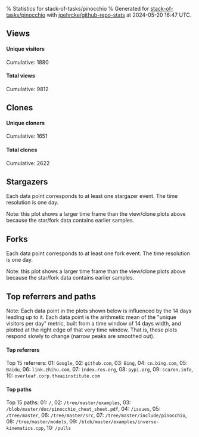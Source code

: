 % Statistics for stack-of-tasks/pinocchio
% Generated for [stack-of-tasks/pinocchio](https://github.com/stack-of-tasks/pinocchio) with [jgehrcke/github-repo-stats](https://github.com/jgehrcke/github-repo-stats) at 2024-05-20 16:47 UTC.


## Views

#### Unique visitors
<div id="chart_views_unique" class="full-width-chart"></div>

Cumulative: 1880

#### Total views
<div id="chart_views_total" class="full-width-chart"></div>

Cumulative: 9812

<div class="pagebreak-for-print"> </div>

## Clones

#### Unique cloners
<div id="chart_clones_unique" class="full-width-chart"></div>

Cumulative: 1651

#### Total clones
<div id="chart_clones_total" class="full-width-chart"></div>

Cumulative: 2622



<div class="pagebreak-for-print"> </div>



## Stargazers

Each data point corresponds to at least one stargazer event.
The time resolution is one day.

<div id="chart_stargazers" class="full-width-chart"></div>


Note: this plot shows a larger time frame than the view/clone plots above because the star/fork data contains earlier samples.



## Forks

Each data point corresponds to at least one fork event.
The time resolution is one day.

<div id="chart_forks" class="full-width-chart"></div>


Note: this plot shows a larger time frame than the view/clone plots above because the star/fork data contains earlier samples.



<div class="pagebreak-for-print"> </div>



## Top referrers and paths


Note: Each data point in the plots shown below is influenced by the 14 days
leading up to it. Each data point is the arithmetic mean of the "unique
visitors per day" metric, built from a time window of 14 days width, and
plotted at the right edge of that very time window. That is, these plots
respond slowly to change (narrow peaks are smoothed out).




#### Top referrers


<div id="chart_referrers_top_n_alltime" class="full-width-chart"></div>

Top 15 referrers: 01: `Google`, 02: `github.com`, 03: `Bing`, 04: `cn.bing.com`, 05: `Baidu`, 06: `link.zhihu.com`, 07: `index.ros.org`, 08: `pypi.org`, 09: `scaron.info`, 10: `overleaf.corp.theaiinstitute.com`





#### Top paths


<div id="chart_paths_top_n_alltime" class="full-width-chart"></div>

Top 15 paths: 01: `/`, 02: `/tree/master/examples`, 03: `/blob/master/doc/pinocchio_cheat_sheet.pdf`, 04: `/issues`, 05: `/tree/master`, 06: `/tree/master/src`, 07: `/tree/master/include/pinocchio`, 08: `/tree/master/models`, 09: `/blob/master/examples/inverse-kinematics.cpp`, 10: `/pulls`


<script type="text/javascript">
    vegaEmbed('#chart_views_unique', {"$schema": "https://vega.github.io/schema/vega-lite/v4.17.0.json", "config": {"arc": {"fill": "#1b1e23"}, "area": {"fill": "#1b1e23"}, "axisBottom": {"domainColor": "#a9b4c4", "gridColor": "#a9b4c4", "labelColor": "#1b1e23", "labelFont": "relative-mono-11-pitch-pro, Menlo, monospace", "tickColor": "#a9b4c4", "titleColor": "#1b1e23", "titleFont": "relative-mono-11-pitch-pro, Menlo, monospace"}, "axisLeft": {"domainColor": "#a9b4c4", "gridColor": "#a9b4c4", "labelColor": "#1b1e23", "labelFont": "relative-mono-11-pitch-pro, Menlo, monospace", "tickColor": "#a9b4c4", "titleColor": "#1b1e23", "titleFont": "relative-mono-11-pitch-pro, Menlo, monospace"}, "axisX": {"grid": false}, "axisY": {"grid": false, "labelBound": true}, "background": "#FFFFFF", "group": {"fill": "#FFFFFF"}, "header": {"fontWeight": 400, "labelFont": "relative-mono-11-pitch-pro, Menlo, monospace", "titleFont": "relative-mono-11-pitch-pro, Menlo, monospace"}, "legend": {"labelFont": "relative-mono-11-pitch-pro, Menlo, monospace", "symbolSize": 200, "symbolType": "circle", "titleFont": "relative-mono-11-pitch-pro, Menlo, monospace"}, "line": {"color": "#1b1e23", "stroke": "#1b1e23"}, "path": {"stroke": "#1b1e23"}, "point": {"color": "#1b1e23", "cursor": "pointer", "filled": true, "size": 20}, "range": {"category": ["#85a2f7", "#ea9755", "#7eb36a", "#f07071", "#bc85d9", "#e587b6", "#a9b4c4", "#d4c05e", "#64b9c4"]}, "style": {"bar": {"fill": "#1b1e23"}, "text": {"font": "relative-mono-11-pitch-pro, Menlo, monospace", "fontWeight": 400}}, "symbol": {"shape": "circle"}, "title": {"anchor": "start", "font": "relative-mono-11-pitch-pro, Menlo, monospace", "fontWeight": 400}, "trail": {"color": "#1b1e23", "stroke": "#1b1e23"}, "view": {"stroke": null}}, "data": {"name": "data-7d080f1f79a93042531fa1be1cf78d58"}, "datasets": {"data-7d080f1f79a93042531fa1be1cf78d58": [{"time": "2024-05-06T00:00:00+00:00", "views_total": 147, "views_unique": 30}, {"time": "2024-05-07T00:00:00+00:00", "views_total": 829, "views_unique": 168}, {"time": "2024-05-08T00:00:00+00:00", "views_total": 809, "views_unique": 180}, {"time": "2024-05-09T00:00:00+00:00", "views_total": 800, "views_unique": 153}, {"time": "2024-05-10T00:00:00+00:00", "views_total": 699, "views_unique": 148}, {"time": "2024-05-11T00:00:00+00:00", "views_total": 398, "views_unique": 90}, {"time": "2024-05-12T00:00:00+00:00", "views_total": 282, "views_unique": 65}, {"time": "2024-05-13T00:00:00+00:00", "views_total": 739, "views_unique": 147}, {"time": "2024-05-14T00:00:00+00:00", "views_total": 862, "views_unique": 164}, {"time": "2024-05-15T00:00:00+00:00", "views_total": 771, "views_unique": 143}, {"time": "2024-05-16T00:00:00+00:00", "views_total": 997, "views_unique": 149}, {"time": "2024-05-17T00:00:00+00:00", "views_total": 951, "views_unique": 157}, {"time": "2024-05-18T00:00:00+00:00", "views_total": 546, "views_unique": 86}, {"time": "2024-05-19T00:00:00+00:00", "views_total": 462, "views_unique": 69}, {"time": "2024-05-20T00:00:00+00:00", "views_total": 520, "views_unique": 131}]}, "encoding": {"tooltip": [{"field": "views_unique", "format": ".1f", "title": "views (u)", "type": "quantitative"}, {"field": "time", "format": "%B %e, %Y", "title": "date", "type": "temporal"}], "x": {"axis": {"labelAngle": 25}, "field": "time", "scale": {"domain": ["2024-05-06", "2024-05-20"]}, "timeUnit": "yearmonthdate", "title": "date", "type": "temporal"}, "y": {"axis": {"values": [1, 10, 50, 100, 500, 1000, 5000, 10000]}, "field": "views_unique", "scale": {"domain": [0, 198.00000000000003], "type": "symlog", "zero": true}, "title": "unique views per day", "type": "quantitative"}}, "height": 200, "mark": {"point": true, "type": "line"}, "padding": 10, "width": "container"}, {"actions": false, "renderer": "svg"}).catch(console.error);
vegaEmbed('#chart_views_total', {"$schema": "https://vega.github.io/schema/vega-lite/v4.17.0.json", "config": {"arc": {"fill": "#1b1e23"}, "area": {"fill": "#1b1e23"}, "axisBottom": {"domainColor": "#a9b4c4", "gridColor": "#a9b4c4", "labelColor": "#1b1e23", "labelFont": "relative-mono-11-pitch-pro, Menlo, monospace", "tickColor": "#a9b4c4", "titleColor": "#1b1e23", "titleFont": "relative-mono-11-pitch-pro, Menlo, monospace"}, "axisLeft": {"domainColor": "#a9b4c4", "gridColor": "#a9b4c4", "labelColor": "#1b1e23", "labelFont": "relative-mono-11-pitch-pro, Menlo, monospace", "tickColor": "#a9b4c4", "titleColor": "#1b1e23", "titleFont": "relative-mono-11-pitch-pro, Menlo, monospace"}, "axisX": {"grid": false}, "axisY": {"grid": false, "labelBound": true}, "background": "#FFFFFF", "group": {"fill": "#FFFFFF"}, "header": {"fontWeight": 400, "labelFont": "relative-mono-11-pitch-pro, Menlo, monospace", "titleFont": "relative-mono-11-pitch-pro, Menlo, monospace"}, "legend": {"labelFont": "relative-mono-11-pitch-pro, Menlo, monospace", "symbolSize": 200, "symbolType": "circle", "titleFont": "relative-mono-11-pitch-pro, Menlo, monospace"}, "line": {"color": "#1b1e23", "stroke": "#1b1e23"}, "path": {"stroke": "#1b1e23"}, "point": {"color": "#1b1e23", "cursor": "pointer", "filled": true, "size": 20}, "range": {"category": ["#85a2f7", "#ea9755", "#7eb36a", "#f07071", "#bc85d9", "#e587b6", "#a9b4c4", "#d4c05e", "#64b9c4"]}, "style": {"bar": {"fill": "#1b1e23"}, "text": {"font": "relative-mono-11-pitch-pro, Menlo, monospace", "fontWeight": 400}}, "symbol": {"shape": "circle"}, "title": {"anchor": "start", "font": "relative-mono-11-pitch-pro, Menlo, monospace", "fontWeight": 400}, "trail": {"color": "#1b1e23", "stroke": "#1b1e23"}, "view": {"stroke": null}}, "data": {"name": "data-7d080f1f79a93042531fa1be1cf78d58"}, "datasets": {"data-7d080f1f79a93042531fa1be1cf78d58": [{"time": "2024-05-06T00:00:00+00:00", "views_total": 147, "views_unique": 30}, {"time": "2024-05-07T00:00:00+00:00", "views_total": 829, "views_unique": 168}, {"time": "2024-05-08T00:00:00+00:00", "views_total": 809, "views_unique": 180}, {"time": "2024-05-09T00:00:00+00:00", "views_total": 800, "views_unique": 153}, {"time": "2024-05-10T00:00:00+00:00", "views_total": 699, "views_unique": 148}, {"time": "2024-05-11T00:00:00+00:00", "views_total": 398, "views_unique": 90}, {"time": "2024-05-12T00:00:00+00:00", "views_total": 282, "views_unique": 65}, {"time": "2024-05-13T00:00:00+00:00", "views_total": 739, "views_unique": 147}, {"time": "2024-05-14T00:00:00+00:00", "views_total": 862, "views_unique": 164}, {"time": "2024-05-15T00:00:00+00:00", "views_total": 771, "views_unique": 143}, {"time": "2024-05-16T00:00:00+00:00", "views_total": 997, "views_unique": 149}, {"time": "2024-05-17T00:00:00+00:00", "views_total": 951, "views_unique": 157}, {"time": "2024-05-18T00:00:00+00:00", "views_total": 546, "views_unique": 86}, {"time": "2024-05-19T00:00:00+00:00", "views_total": 462, "views_unique": 69}, {"time": "2024-05-20T00:00:00+00:00", "views_total": 520, "views_unique": 131}]}, "encoding": {"tooltip": [{"field": "views_total", "format": ".1f", "title": "views (t)", "type": "quantitative"}, {"field": "time", "format": "%B %e, %Y", "title": "date", "type": "temporal"}], "x": {"axis": {"labelAngle": 25}, "field": "time", "scale": {"domain": ["2024-05-06", "2024-05-20"]}, "timeUnit": "yearmonthdate", "title": "date", "type": "temporal"}, "y": {"axis": {"values": [1, 10, 50, 100, 500, 1000, 5000, 10000]}, "field": "views_total", "scale": {"domain": [0, 1096.7], "type": "symlog", "zero": true}, "title": "total views per day", "type": "quantitative"}}, "height": 200, "mark": {"point": true, "type": "line"}, "padding": 10, "width": "container"}, {"actions": false, "renderer": "svg"}).catch(console.error);
vegaEmbed('#chart_clones_unique', {"$schema": "https://vega.github.io/schema/vega-lite/v4.17.0.json", "config": {"arc": {"fill": "#1b1e23"}, "area": {"fill": "#1b1e23"}, "axisBottom": {"domainColor": "#a9b4c4", "gridColor": "#a9b4c4", "labelColor": "#1b1e23", "labelFont": "relative-mono-11-pitch-pro, Menlo, monospace", "tickColor": "#a9b4c4", "titleColor": "#1b1e23", "titleFont": "relative-mono-11-pitch-pro, Menlo, monospace"}, "axisLeft": {"domainColor": "#a9b4c4", "gridColor": "#a9b4c4", "labelColor": "#1b1e23", "labelFont": "relative-mono-11-pitch-pro, Menlo, monospace", "tickColor": "#a9b4c4", "titleColor": "#1b1e23", "titleFont": "relative-mono-11-pitch-pro, Menlo, monospace"}, "axisX": {"grid": false}, "axisY": {"grid": false, "labelBound": true}, "background": "#FFFFFF", "group": {"fill": "#FFFFFF"}, "header": {"fontWeight": 400, "labelFont": "relative-mono-11-pitch-pro, Menlo, monospace", "titleFont": "relative-mono-11-pitch-pro, Menlo, monospace"}, "legend": {"labelFont": "relative-mono-11-pitch-pro, Menlo, monospace", "symbolSize": 200, "symbolType": "circle", "titleFont": "relative-mono-11-pitch-pro, Menlo, monospace"}, "line": {"color": "#1b1e23", "stroke": "#1b1e23"}, "path": {"stroke": "#1b1e23"}, "point": {"color": "#1b1e23", "cursor": "pointer", "filled": true, "size": 20}, "range": {"category": ["#85a2f7", "#ea9755", "#7eb36a", "#f07071", "#bc85d9", "#e587b6", "#a9b4c4", "#d4c05e", "#64b9c4"]}, "style": {"bar": {"fill": "#1b1e23"}, "text": {"font": "relative-mono-11-pitch-pro, Menlo, monospace", "fontWeight": 400}}, "symbol": {"shape": "circle"}, "title": {"anchor": "start", "font": "relative-mono-11-pitch-pro, Menlo, monospace", "fontWeight": 400}, "trail": {"color": "#1b1e23", "stroke": "#1b1e23"}, "view": {"stroke": null}}, "data": {"name": "data-df90ad33bb7a42cf8d37ecacd33b6a61"}, "datasets": {"data-df90ad33bb7a42cf8d37ecacd33b6a61": [{"clones_total": 92, "clones_unique": 81, "time": "2024-05-06T00:00:00+00:00"}, {"clones_total": 189, "clones_unique": 116, "time": "2024-05-07T00:00:00+00:00"}, {"clones_total": 178, "clones_unique": 106, "time": "2024-05-08T00:00:00+00:00"}, {"clones_total": 168, "clones_unique": 119, "time": "2024-05-09T00:00:00+00:00"}, {"clones_total": 218, "clones_unique": 157, "time": "2024-05-10T00:00:00+00:00"}, {"clones_total": 158, "clones_unique": 121, "time": "2024-05-11T00:00:00+00:00"}, {"clones_total": 84, "clones_unique": 72, "time": "2024-05-12T00:00:00+00:00"}, {"clones_total": 274, "clones_unique": 177, "time": "2024-05-13T00:00:00+00:00"}, {"clones_total": 279, "clones_unique": 157, "time": "2024-05-14T00:00:00+00:00"}, {"clones_total": 204, "clones_unique": 108, "time": "2024-05-15T00:00:00+00:00"}, {"clones_total": 186, "clones_unique": 114, "time": "2024-05-16T00:00:00+00:00"}, {"clones_total": 423, "clones_unique": 209, "time": "2024-05-17T00:00:00+00:00"}, {"clones_total": 65, "clones_unique": 38, "time": "2024-05-18T00:00:00+00:00"}, {"clones_total": 47, "clones_unique": 28, "time": "2024-05-19T00:00:00+00:00"}, {"clones_total": 57, "clones_unique": 48, "time": "2024-05-20T00:00:00+00:00"}]}, "encoding": {"tooltip": [{"field": "clones_unique", "format": ".1f", "title": "clones (u)", "type": "quantitative"}, {"field": "time", "format": "%B %e, %Y", "title": "date", "type": "temporal"}], "x": {"axis": {"labelAngle": 25}, "field": "time", "scale": {"domain": ["2024-05-06", "2024-05-20"]}, "timeUnit": "yearmonthdate", "title": "date", "type": "temporal"}, "y": {"axis": {"values": [1, 10, 50, 100, 500, 1000, 5000, 10000]}, "field": "clones_unique", "scale": {"domain": [0, 229.9], "type": "symlog", "zero": true}, "title": "unique clones per day", "type": "quantitative"}}, "height": 200, "mark": {"point": true, "type": "line"}, "padding": 10, "width": "container"}, {"actions": false, "renderer": "svg"}).catch(console.error);
vegaEmbed('#chart_clones_total', {"$schema": "https://vega.github.io/schema/vega-lite/v4.17.0.json", "config": {"arc": {"fill": "#1b1e23"}, "area": {"fill": "#1b1e23"}, "axisBottom": {"domainColor": "#a9b4c4", "gridColor": "#a9b4c4", "labelColor": "#1b1e23", "labelFont": "relative-mono-11-pitch-pro, Menlo, monospace", "tickColor": "#a9b4c4", "titleColor": "#1b1e23", "titleFont": "relative-mono-11-pitch-pro, Menlo, monospace"}, "axisLeft": {"domainColor": "#a9b4c4", "gridColor": "#a9b4c4", "labelColor": "#1b1e23", "labelFont": "relative-mono-11-pitch-pro, Menlo, monospace", "tickColor": "#a9b4c4", "titleColor": "#1b1e23", "titleFont": "relative-mono-11-pitch-pro, Menlo, monospace"}, "axisX": {"grid": false}, "axisY": {"grid": false, "labelBound": true}, "background": "#FFFFFF", "group": {"fill": "#FFFFFF"}, "header": {"fontWeight": 400, "labelFont": "relative-mono-11-pitch-pro, Menlo, monospace", "titleFont": "relative-mono-11-pitch-pro, Menlo, monospace"}, "legend": {"labelFont": "relative-mono-11-pitch-pro, Menlo, monospace", "symbolSize": 200, "symbolType": "circle", "titleFont": "relative-mono-11-pitch-pro, Menlo, monospace"}, "line": {"color": "#1b1e23", "stroke": "#1b1e23"}, "path": {"stroke": "#1b1e23"}, "point": {"color": "#1b1e23", "cursor": "pointer", "filled": true, "size": 20}, "range": {"category": ["#85a2f7", "#ea9755", "#7eb36a", "#f07071", "#bc85d9", "#e587b6", "#a9b4c4", "#d4c05e", "#64b9c4"]}, "style": {"bar": {"fill": "#1b1e23"}, "text": {"font": "relative-mono-11-pitch-pro, Menlo, monospace", "fontWeight": 400}}, "symbol": {"shape": "circle"}, "title": {"anchor": "start", "font": "relative-mono-11-pitch-pro, Menlo, monospace", "fontWeight": 400}, "trail": {"color": "#1b1e23", "stroke": "#1b1e23"}, "view": {"stroke": null}}, "data": {"name": "data-df90ad33bb7a42cf8d37ecacd33b6a61"}, "datasets": {"data-df90ad33bb7a42cf8d37ecacd33b6a61": [{"clones_total": 92, "clones_unique": 81, "time": "2024-05-06T00:00:00+00:00"}, {"clones_total": 189, "clones_unique": 116, "time": "2024-05-07T00:00:00+00:00"}, {"clones_total": 178, "clones_unique": 106, "time": "2024-05-08T00:00:00+00:00"}, {"clones_total": 168, "clones_unique": 119, "time": "2024-05-09T00:00:00+00:00"}, {"clones_total": 218, "clones_unique": 157, "time": "2024-05-10T00:00:00+00:00"}, {"clones_total": 158, "clones_unique": 121, "time": "2024-05-11T00:00:00+00:00"}, {"clones_total": 84, "clones_unique": 72, "time": "2024-05-12T00:00:00+00:00"}, {"clones_total": 274, "clones_unique": 177, "time": "2024-05-13T00:00:00+00:00"}, {"clones_total": 279, "clones_unique": 157, "time": "2024-05-14T00:00:00+00:00"}, {"clones_total": 204, "clones_unique": 108, "time": "2024-05-15T00:00:00+00:00"}, {"clones_total": 186, "clones_unique": 114, "time": "2024-05-16T00:00:00+00:00"}, {"clones_total": 423, "clones_unique": 209, "time": "2024-05-17T00:00:00+00:00"}, {"clones_total": 65, "clones_unique": 38, "time": "2024-05-18T00:00:00+00:00"}, {"clones_total": 47, "clones_unique": 28, "time": "2024-05-19T00:00:00+00:00"}, {"clones_total": 57, "clones_unique": 48, "time": "2024-05-20T00:00:00+00:00"}]}, "encoding": {"tooltip": [{"field": "clones_total", "format": ".1f", "title": "clones (t)", "type": "quantitative"}, {"field": "time", "format": "%B %e, %Y", "title": "date", "type": "temporal"}], "x": {"axis": {"labelAngle": 25}, "field": "time", "scale": {"domain": ["2024-05-06", "2024-05-20"]}, "timeUnit": "yearmonthdate", "title": "date", "type": "temporal"}, "y": {"axis": {"values": [1, 10, 50, 100, 500, 1000, 5000, 10000]}, "field": "clones_total", "scale": {"domain": [0, 465.3], "type": "symlog", "zero": true}, "title": "total clones per day", "type": "quantitative"}}, "height": 200, "mark": {"point": true, "type": "line"}, "padding": 10, "width": "container"}, {"actions": false, "renderer": "svg"}).catch(console.error);
vegaEmbed('#chart_stargazers', {"$schema": "https://vega.github.io/schema/vega-lite/v4.17.0.json", "config": {"arc": {"fill": "#1b1e23"}, "area": {"fill": "#1b1e23"}, "axisBottom": {"domainColor": "#a9b4c4", "gridColor": "#a9b4c4", "labelColor": "#1b1e23", "labelFont": "relative-mono-11-pitch-pro, Menlo, monospace", "tickColor": "#a9b4c4", "titleColor": "#1b1e23", "titleFont": "relative-mono-11-pitch-pro, Menlo, monospace"}, "axisLeft": {"domainColor": "#a9b4c4", "gridColor": "#a9b4c4", "labelColor": "#1b1e23", "labelFont": "relative-mono-11-pitch-pro, Menlo, monospace", "tickColor": "#a9b4c4", "titleColor": "#1b1e23", "titleFont": "relative-mono-11-pitch-pro, Menlo, monospace"}, "axisX": {"grid": false}, "axisY": {"grid": false}, "background": "#FFFFFF", "group": {"fill": "#FFFFFF"}, "header": {"fontWeight": 400, "labelFont": "relative-mono-11-pitch-pro, Menlo, monospace", "titleFont": "relative-mono-11-pitch-pro, Menlo, monospace"}, "legend": {"labelFont": "relative-mono-11-pitch-pro, Menlo, monospace", "symbolSize": 200, "symbolType": "circle", "titleFont": "relative-mono-11-pitch-pro, Menlo, monospace"}, "line": {"color": "#1b1e23", "stroke": "#1b1e23"}, "path": {"stroke": "#1b1e23"}, "point": {"color": "#1b1e23", "cursor": "pointer", "filled": true, "size": 50}, "range": {"category": ["#85a2f7", "#ea9755", "#7eb36a", "#f07071", "#bc85d9", "#e587b6", "#a9b4c4", "#d4c05e", "#64b9c4"]}, "style": {"bar": {"fill": "#1b1e23"}, "text": {"font": "relative-mono-11-pitch-pro, Menlo, monospace", "fontWeight": 400}}, "symbol": {"shape": "circle"}, "title": {"anchor": "start", "font": "relative-mono-11-pitch-pro, Menlo, monospace", "fontWeight": 400}, "trail": {"color": "#1b1e23", "stroke": "#1b1e23"}, "view": {"stroke": null}}, "data": {"name": "data-b5341477046dc048a7f06405c9976a18"}, "datasets": {"data-b5341477046dc048a7f06405c9976a18": [{"stars_cumulative": 1.0, "time": "2015-03-30T00:00:00+00:00"}, {"stars_cumulative": 2.0, "time": "2016-01-24T09:00:00+00:00"}, {"stars_cumulative": 4.0, "time": "2016-07-09T06:00:00+00:00"}, {"stars_cumulative": 5.0, "time": "2016-12-23T03:00:00+00:00"}, {"stars_cumulative": 7.0, "time": "2017-01-25T12:00:00+00:00"}, {"stars_cumulative": 8.0, "time": "2017-02-27T21:00:00+00:00"}, {"stars_cumulative": 9.0, "time": "2017-04-02T06:00:00+00:00"}, {"stars_cumulative": 12.0, "time": "2017-06-08T00:00:00+00:00"}, {"stars_cumulative": 13.0, "time": "2017-07-11T09:00:00+00:00"}, {"stars_cumulative": 15.0, "time": "2017-09-16T03:00:00+00:00"}, {"stars_cumulative": 16.0, "time": "2017-11-21T21:00:00+00:00"}, {"stars_cumulative": 18.0, "time": "2018-01-27T15:00:00+00:00"}, {"stars_cumulative": 19.0, "time": "2018-03-02T00:00:00+00:00"}, {"stars_cumulative": 20.0, "time": "2018-05-07T18:00:00+00:00"}, {"stars_cumulative": 26.0, "time": "2018-06-10T03:00:00+00:00"}, {"stars_cumulative": 31.0, "time": "2018-07-13T12:00:00+00:00"}, {"stars_cumulative": 35.0, "time": "2018-08-15T21:00:00+00:00"}, {"stars_cumulative": 41.0, "time": "2018-09-18T06:00:00+00:00"}, {"stars_cumulative": 47.0, "time": "2018-10-21T15:00:00+00:00"}, {"stars_cumulative": 55.0, "time": "2018-11-24T00:00:00+00:00"}, {"stars_cumulative": 67.0, "time": "2018-12-27T09:00:00+00:00"}, {"stars_cumulative": 78.0, "time": "2019-01-29T18:00:00+00:00"}, {"stars_cumulative": 86.0, "time": "2019-03-04T03:00:00+00:00"}, {"stars_cumulative": 95.0, "time": "2019-04-06T12:00:00+00:00"}, {"stars_cumulative": 104.0, "time": "2019-05-09T21:00:00+00:00"}, {"stars_cumulative": 111.0, "time": "2019-06-12T06:00:00+00:00"}, {"stars_cumulative": 116.0, "time": "2019-07-15T15:00:00+00:00"}, {"stars_cumulative": 119.0, "time": "2019-08-18T00:00:00+00:00"}, {"stars_cumulative": 129.0, "time": "2019-09-20T09:00:00+00:00"}, {"stars_cumulative": 140.0, "time": "2019-10-23T18:00:00+00:00"}, {"stars_cumulative": 152.0, "time": "2019-11-26T03:00:00+00:00"}, {"stars_cumulative": 171.0, "time": "2019-12-29T12:00:00+00:00"}, {"stars_cumulative": 203.0, "time": "2020-01-31T21:00:00+00:00"}, {"stars_cumulative": 217.0, "time": "2020-03-05T06:00:00+00:00"}, {"stars_cumulative": 232.0, "time": "2020-04-07T15:00:00+00:00"}, {"stars_cumulative": 249.0, "time": "2020-05-11T00:00:00+00:00"}, {"stars_cumulative": 264.0, "time": "2020-06-13T09:00:00+00:00"}, {"stars_cumulative": 292.0, "time": "2020-07-16T18:00:00+00:00"}, {"stars_cumulative": 309.0, "time": "2020-08-19T03:00:00+00:00"}, {"stars_cumulative": 328.0, "time": "2020-09-21T12:00:00+00:00"}, {"stars_cumulative": 357.0, "time": "2020-10-24T21:00:00+00:00"}, {"stars_cumulative": 375.0, "time": "2020-11-27T06:00:00+00:00"}, {"stars_cumulative": 392.0, "time": "2020-12-30T15:00:00+00:00"}, {"stars_cumulative": 414.0, "time": "2021-02-02T00:00:00+00:00"}, {"stars_cumulative": 438.0, "time": "2021-03-07T09:00:00+00:00"}, {"stars_cumulative": 457.0, "time": "2021-04-09T18:00:00+00:00"}, {"stars_cumulative": 479.0, "time": "2021-05-13T03:00:00+00:00"}, {"stars_cumulative": 491.0, "time": "2021-06-15T12:00:00+00:00"}, {"stars_cumulative": 502.0, "time": "2021-07-18T21:00:00+00:00"}, {"stars_cumulative": 522.0, "time": "2021-08-21T06:00:00+00:00"}, {"stars_cumulative": 542.0, "time": "2021-09-23T15:00:00+00:00"}, {"stars_cumulative": 589.0, "time": "2021-10-27T00:00:00+00:00"}, {"stars_cumulative": 625.0, "time": "2021-11-29T09:00:00+00:00"}, {"stars_cumulative": 655.0, "time": "2022-01-01T18:00:00+00:00"}, {"stars_cumulative": 674.0, "time": "2022-02-04T03:00:00+00:00"}, {"stars_cumulative": 704.0, "time": "2022-03-09T12:00:00+00:00"}, {"stars_cumulative": 730.0, "time": "2022-04-11T21:00:00+00:00"}, {"stars_cumulative": 753.0, "time": "2022-05-15T06:00:00+00:00"}, {"stars_cumulative": 780.0, "time": "2022-06-17T15:00:00+00:00"}, {"stars_cumulative": 806.0, "time": "2022-07-21T00:00:00+00:00"}, {"stars_cumulative": 834.0, "time": "2022-08-23T09:00:00+00:00"}, {"stars_cumulative": 859.0, "time": "2022-09-25T18:00:00+00:00"}, {"stars_cumulative": 898.0, "time": "2022-10-29T03:00:00+00:00"}, {"stars_cumulative": 922.0, "time": "2022-12-01T12:00:00+00:00"}, {"stars_cumulative": 943.0, "time": "2023-01-03T21:00:00+00:00"}, {"stars_cumulative": 965.0, "time": "2023-02-06T06:00:00+00:00"}, {"stars_cumulative": 1014.0, "time": "2023-03-11T15:00:00+00:00"}, {"stars_cumulative": 1054.0, "time": "2023-04-14T00:00:00+00:00"}, {"stars_cumulative": 1094.0, "time": "2023-05-17T09:00:00+00:00"}, {"stars_cumulative": 1127.0, "time": "2023-06-19T18:00:00+00:00"}, {"stars_cumulative": 1159.0, "time": "2023-07-23T03:00:00+00:00"}, {"stars_cumulative": 1206.0, "time": "2023-08-25T12:00:00+00:00"}, {"stars_cumulative": 1241.0, "time": "2023-09-27T21:00:00+00:00"}, {"stars_cumulative": 1272.0, "time": "2023-10-31T06:00:00+00:00"}, {"stars_cumulative": 1306.0, "time": "2023-12-03T15:00:00+00:00"}, {"stars_cumulative": 1342.0, "time": "2024-01-06T00:00:00+00:00"}, {"stars_cumulative": 1388.0, "time": "2024-02-08T09:00:00+00:00"}, {"stars_cumulative": 1465.0, "time": "2024-03-12T18:00:00+00:00"}, {"stars_cumulative": 1542.0, "time": "2024-04-15T03:00:00+00:00"}, {"stars_cumulative": 1546.0, "time": "2024-05-18T12:00:00+00:00"}]}, "encoding": {"tooltip": [{"field": "stars_cumulative", "format": "d", "title": "stars", "type": "quantitative"}, {"field": "time", "format": "%B %e, %Y", "title": "date", "type": "temporal"}], "x": {"axis": {"labelAngle": 25}, "field": "time", "scale": {"domain": ["2015-02-14", "2024-05-20"]}, "timeUnit": "yearmonthdate", "title": "date", "type": "temporal"}, "y": {"field": "stars_cumulative", "scale": {"domain": [0, 1700.6000000000001], "zero": true}, "title": "stargazer count (cumulative)", "type": "quantitative"}}, "height": 300, "mark": {"point": true, "type": "line"}, "padding": 10, "width": "container"}, {"actions": false, "renderer": "svg"}).catch(console.error);
vegaEmbed('#chart_forks', {"$schema": "https://vega.github.io/schema/vega-lite/v4.17.0.json", "config": {"arc": {"fill": "#1b1e23"}, "area": {"fill": "#1b1e23"}, "axisBottom": {"domainColor": "#a9b4c4", "gridColor": "#a9b4c4", "labelColor": "#1b1e23", "labelFont": "relative-mono-11-pitch-pro, Menlo, monospace", "tickColor": "#a9b4c4", "titleColor": "#1b1e23", "titleFont": "relative-mono-11-pitch-pro, Menlo, monospace"}, "axisLeft": {"domainColor": "#a9b4c4", "gridColor": "#a9b4c4", "labelColor": "#1b1e23", "labelFont": "relative-mono-11-pitch-pro, Menlo, monospace", "tickColor": "#a9b4c4", "titleColor": "#1b1e23", "titleFont": "relative-mono-11-pitch-pro, Menlo, monospace"}, "axisX": {"grid": false}, "axisY": {"grid": false}, "background": "#FFFFFF", "group": {"fill": "#FFFFFF"}, "header": {"fontWeight": 400, "labelFont": "relative-mono-11-pitch-pro, Menlo, monospace", "titleFont": "relative-mono-11-pitch-pro, Menlo, monospace"}, "legend": {"labelFont": "relative-mono-11-pitch-pro, Menlo, monospace", "symbolSize": 200, "symbolType": "circle", "titleFont": "relative-mono-11-pitch-pro, Menlo, monospace"}, "line": {"color": "#1b1e23", "stroke": "#1b1e23"}, "path": {"stroke": "#1b1e23"}, "point": {"color": "#1b1e23", "cursor": "pointer", "filled": true, "size": 50}, "range": {"category": ["#85a2f7", "#ea9755", "#7eb36a", "#f07071", "#bc85d9", "#e587b6", "#a9b4c4", "#d4c05e", "#64b9c4"]}, "style": {"bar": {"fill": "#1b1e23"}, "text": {"font": "relative-mono-11-pitch-pro, Menlo, monospace", "fontWeight": 400}}, "symbol": {"shape": "circle"}, "title": {"anchor": "start", "font": "relative-mono-11-pitch-pro, Menlo, monospace", "fontWeight": 400}, "trail": {"color": "#1b1e23", "stroke": "#1b1e23"}, "view": {"stroke": null}}, "data": {"name": "data-a1930ae1269c693b7e343995761e9faa"}, "datasets": {"data-a1930ae1269c693b7e343995761e9faa": [{"forks_cumulative": 4.0, "time": "2015-02-14T00:00:00+00:00"}, {"forks_cumulative": 6.0, "time": "2015-03-19T19:00:00+00:00"}, {"forks_cumulative": 7.0, "time": "2015-04-22T14:00:00+00:00"}, {"forks_cumulative": 8.0, "time": "2015-05-26T09:00:00+00:00"}, {"forks_cumulative": 11.0, "time": "2016-01-17T22:00:00+00:00"}, {"forks_cumulative": 12.0, "time": "2016-02-20T17:00:00+00:00"}, {"forks_cumulative": 13.0, "time": "2016-04-28T07:00:00+00:00"}, {"forks_cumulative": 14.0, "time": "2016-07-04T21:00:00+00:00"}, {"forks_cumulative": 15.0, "time": "2016-09-10T11:00:00+00:00"}, {"forks_cumulative": 16.0, "time": "2017-06-07T19:00:00+00:00"}, {"forks_cumulative": 17.0, "time": "2017-10-20T23:00:00+00:00"}, {"forks_cumulative": 19.0, "time": "2017-11-23T18:00:00+00:00"}, {"forks_cumulative": 20.0, "time": "2017-12-27T13:00:00+00:00"}, {"forks_cumulative": 21.0, "time": "2018-03-05T03:00:00+00:00"}, {"forks_cumulative": 23.0, "time": "2018-04-07T22:00:00+00:00"}, {"forks_cumulative": 24.0, "time": "2018-05-11T17:00:00+00:00"}, {"forks_cumulative": 28.0, "time": "2018-06-14T12:00:00+00:00"}, {"forks_cumulative": 29.0, "time": "2018-07-18T07:00:00+00:00"}, {"forks_cumulative": 32.0, "time": "2018-09-23T21:00:00+00:00"}, {"forks_cumulative": 34.0, "time": "2018-10-27T16:00:00+00:00"}, {"forks_cumulative": 35.0, "time": "2018-11-30T11:00:00+00:00"}, {"forks_cumulative": 36.0, "time": "2019-01-03T06:00:00+00:00"}, {"forks_cumulative": 42.0, "time": "2019-02-06T01:00:00+00:00"}, {"forks_cumulative": 43.0, "time": "2019-03-11T20:00:00+00:00"}, {"forks_cumulative": 44.0, "time": "2019-04-14T15:00:00+00:00"}, {"forks_cumulative": 49.0, "time": "2019-05-18T10:00:00+00:00"}, {"forks_cumulative": 50.0, "time": "2019-06-21T05:00:00+00:00"}, {"forks_cumulative": 53.0, "time": "2019-07-25T00:00:00+00:00"}, {"forks_cumulative": 56.0, "time": "2019-08-27T19:00:00+00:00"}, {"forks_cumulative": 59.0, "time": "2019-09-30T14:00:00+00:00"}, {"forks_cumulative": 62.0, "time": "2019-11-03T09:00:00+00:00"}, {"forks_cumulative": 66.0, "time": "2019-12-07T04:00:00+00:00"}, {"forks_cumulative": 67.0, "time": "2020-01-09T23:00:00+00:00"}, {"forks_cumulative": 70.0, "time": "2020-02-12T18:00:00+00:00"}, {"forks_cumulative": 72.0, "time": "2020-03-17T13:00:00+00:00"}, {"forks_cumulative": 80.0, "time": "2020-04-20T08:00:00+00:00"}, {"forks_cumulative": 84.0, "time": "2020-05-24T03:00:00+00:00"}, {"forks_cumulative": 89.0, "time": "2020-06-26T22:00:00+00:00"}, {"forks_cumulative": 92.0, "time": "2020-07-30T17:00:00+00:00"}, {"forks_cumulative": 96.0, "time": "2020-09-02T12:00:00+00:00"}, {"forks_cumulative": 102.0, "time": "2020-10-06T07:00:00+00:00"}, {"forks_cumulative": 114.0, "time": "2020-11-09T02:00:00+00:00"}, {"forks_cumulative": 121.0, "time": "2020-12-12T21:00:00+00:00"}, {"forks_cumulative": 127.0, "time": "2021-01-15T16:00:00+00:00"}, {"forks_cumulative": 130.0, "time": "2021-02-18T11:00:00+00:00"}, {"forks_cumulative": 133.0, "time": "2021-03-24T06:00:00+00:00"}, {"forks_cumulative": 138.0, "time": "2021-04-27T01:00:00+00:00"}, {"forks_cumulative": 141.0, "time": "2021-05-30T20:00:00+00:00"}, {"forks_cumulative": 147.0, "time": "2021-07-03T15:00:00+00:00"}, {"forks_cumulative": 154.0, "time": "2021-08-06T10:00:00+00:00"}, {"forks_cumulative": 159.0, "time": "2021-09-09T05:00:00+00:00"}, {"forks_cumulative": 164.0, "time": "2021-10-13T00:00:00+00:00"}, {"forks_cumulative": 170.0, "time": "2021-11-15T19:00:00+00:00"}, {"forks_cumulative": 177.0, "time": "2021-12-19T14:00:00+00:00"}, {"forks_cumulative": 184.0, "time": "2022-01-22T09:00:00+00:00"}, {"forks_cumulative": 192.0, "time": "2022-02-25T04:00:00+00:00"}, {"forks_cumulative": 198.0, "time": "2022-03-30T23:00:00+00:00"}, {"forks_cumulative": 205.0, "time": "2022-05-03T18:00:00+00:00"}, {"forks_cumulative": 211.0, "time": "2022-06-06T13:00:00+00:00"}, {"forks_cumulative": 216.0, "time": "2022-07-10T08:00:00+00:00"}, {"forks_cumulative": 226.0, "time": "2022-08-13T03:00:00+00:00"}, {"forks_cumulative": 231.0, "time": "2022-09-15T22:00:00+00:00"}, {"forks_cumulative": 236.0, "time": "2022-10-19T17:00:00+00:00"}, {"forks_cumulative": 244.0, "time": "2022-11-22T12:00:00+00:00"}, {"forks_cumulative": 248.0, "time": "2022-12-26T07:00:00+00:00"}, {"forks_cumulative": 252.0, "time": "2023-01-29T02:00:00+00:00"}, {"forks_cumulative": 257.0, "time": "2023-03-03T21:00:00+00:00"}, {"forks_cumulative": 263.0, "time": "2023-04-06T16:00:00+00:00"}, {"forks_cumulative": 271.0, "time": "2023-05-10T11:00:00+00:00"}, {"forks_cumulative": 272.0, "time": "2023-06-13T06:00:00+00:00"}, {"forks_cumulative": 280.0, "time": "2023-07-17T01:00:00+00:00"}, {"forks_cumulative": 286.0, "time": "2023-08-19T20:00:00+00:00"}, {"forks_cumulative": 290.0, "time": "2023-09-22T15:00:00+00:00"}, {"forks_cumulative": 298.0, "time": "2023-10-26T10:00:00+00:00"}, {"forks_cumulative": 307.0, "time": "2023-11-29T05:00:00+00:00"}, {"forks_cumulative": 309.0, "time": "2024-01-02T00:00:00+00:00"}, {"forks_cumulative": 320.0, "time": "2024-02-04T19:00:00+00:00"}, {"forks_cumulative": 322.0, "time": "2024-03-09T14:00:00+00:00"}, {"forks_cumulative": 329.0, "time": "2024-04-12T09:00:00+00:00"}, {"forks_cumulative": 330.0, "time": "2024-05-16T04:00:00+00:00"}]}, "encoding": {"tooltip": [{"field": "forks_cumulative", "format": "d", "title": "forks", "type": "quantitative"}, {"field": "time", "format": "%B %e, %Y", "title": "date", "type": "temporal"}], "x": {"axis": {"labelAngle": 25}, "field": "time", "scale": {"domain": ["2015-02-14", "2024-05-20"]}, "timeUnit": "yearmonthdate", "title": "date", "type": "temporal"}, "y": {"field": "forks_cumulative", "scale": {"domain": [0, 363.00000000000006], "zero": true}, "title": "fork count (cumulative)", "type": "quantitative"}}, "height": 300, "mark": {"point": true, "type": "line"}, "padding": 10, "width": "container"}, {"actions": false, "renderer": "svg"}).catch(console.error);
vegaEmbed('#chart_referrers_top_n_alltime', {"$schema": "https://vega.github.io/schema/vega-lite/v4.17.0.json", "config": {"arc": {"fill": "#1b1e23"}, "area": {"fill": "#1b1e23"}, "axisBottom": {"domainColor": "#a9b4c4", "gridColor": "#a9b4c4", "labelColor": "#1b1e23", "labelFont": "relative-mono-11-pitch-pro, Menlo, monospace", "tickColor": "#a9b4c4", "titleColor": "#1b1e23", "titleFont": "relative-mono-11-pitch-pro, Menlo, monospace"}, "axisLeft": {"domainColor": "#a9b4c4", "gridColor": "#a9b4c4", "labelColor": "#1b1e23", "labelFont": "relative-mono-11-pitch-pro, Menlo, monospace", "tickColor": "#a9b4c4", "titleColor": "#1b1e23", "titleFont": "relative-mono-11-pitch-pro, Menlo, monospace"}, "axisX": {"grid": false}, "axisY": {"grid": false}, "background": "#FFFFFF", "group": {"fill": "#FFFFFF"}, "header": {"fontWeight": 400, "labelFont": "relative-mono-11-pitch-pro, Menlo, monospace", "titleFont": "relative-mono-11-pitch-pro, Menlo, monospace"}, "legend": {"labelFont": "relative-mono-11-pitch-pro, Menlo, monospace", "symbolSize": 200, "symbolType": "circle", "titleFont": "relative-mono-11-pitch-pro, Menlo, monospace"}, "line": {"color": "#1b1e23", "stroke": "#1b1e23"}, "path": {"stroke": "#1b1e23"}, "point": {"color": "#1b1e23", "cursor": "pointer", "filled": true, "size": 30}, "range": {"category": ["#85a2f7", "#ea9755", "#7eb36a", "#f07071", "#bc85d9", "#e587b6", "#a9b4c4", "#d4c05e", "#64b9c4"]}, "style": {"bar": {"fill": "#1b1e23"}, "text": {"font": "relative-mono-11-pitch-pro, Menlo, monospace", "fontWeight": 400}}, "symbol": {"shape": "circle"}, "title": {"anchor": "start", "font": "relative-mono-11-pitch-pro, Menlo, monospace", "fontWeight": 400}, "trail": {"color": "#1b1e23", "stroke": "#1b1e23"}, "view": {"stroke": null}}, "data": {"name": "data-2e1d4df2c8610043295866218e4334ab"}, "datasets": {"data-2e1d4df2c8610043295866218e4334ab": [{"referrer": "Google", "time": "2024-05-20T00:00:00+00:00", "views_unique": 670, "views_unique_norm": 47.857142857142854}, {"referrer": "github.com", "time": "2024-05-20T00:00:00+00:00", "views_unique": 156, "views_unique_norm": 11.142857142857142}, {"referrer": "Bing", "time": "2024-05-20T00:00:00+00:00", "views_unique": 37, "views_unique_norm": 2.642857142857143}, {"referrer": "cn.bing.com", "time": "2024-05-20T00:00:00+00:00", "views_unique": 35, "views_unique_norm": 2.5}, {"referrer": "Baidu", "time": "2024-05-20T00:00:00+00:00", "views_unique": 30, "views_unique_norm": 2.142857142857143}, {"referrer": "link.zhihu.com", "time": "2024-05-20T00:00:00+00:00", "views_unique": 30, "views_unique_norm": 2.142857142857143}, {"referrer": "index.ros.org", "time": "2024-05-20T00:00:00+00:00", "views_unique": 15, "views_unique_norm": 1.0714285714285714}]}, "encoding": {"color": {"field": "referrer", "legend": {"direction": "vertical", "orient": "top", "title": "Legend:"}, "sort": {"field": "order"}, "type": "nominal"}, "tooltip": [{"field": "referrer", "type": "nominal"}, {"field": "views_unique_norm", "format": ".2f", "title": "views (14d mean)", "type": "quantitative"}, {"field": "time", "format": "%B %e, %Y", "title": "date", "type": "temporal"}], "x": {"axis": {"labelAngle": 25}, "field": "time", "scale": {"domain": ["2024-05-06", "2024-05-20"]}, "timeUnit": "yearmonthdate", "title": "date", "type": "temporal"}, "y": {"field": "views_unique_norm", "scale": {"domain": [0, 52.642857142857146], "type": "symlog", "zero": true}, "title": "unique visitors per day (mean from last 14 days)", "type": "quantitative"}}, "height": 300, "mark": {"point": true, "type": "line"}, "padding": 10, "width": "container"}, {"actions": false, "renderer": "svg"}).catch(console.error);
vegaEmbed('#chart_paths_top_n_alltime', {"$schema": "https://vega.github.io/schema/vega-lite/v4.17.0.json", "config": {"arc": {"fill": "#1b1e23"}, "area": {"fill": "#1b1e23"}, "axisBottom": {"domainColor": "#a9b4c4", "gridColor": "#a9b4c4", "labelColor": "#1b1e23", "labelFont": "relative-mono-11-pitch-pro, Menlo, monospace", "tickColor": "#a9b4c4", "titleColor": "#1b1e23", "titleFont": "relative-mono-11-pitch-pro, Menlo, monospace"}, "axisLeft": {"domainColor": "#a9b4c4", "gridColor": "#a9b4c4", "labelColor": "#1b1e23", "labelFont": "relative-mono-11-pitch-pro, Menlo, monospace", "tickColor": "#a9b4c4", "titleColor": "#1b1e23", "titleFont": "relative-mono-11-pitch-pro, Menlo, monospace"}, "axisX": {"grid": false}, "axisY": {"grid": false}, "background": "#FFFFFF", "group": {"fill": "#FFFFFF"}, "header": {"fontWeight": 400, "labelFont": "relative-mono-11-pitch-pro, Menlo, monospace", "titleFont": "relative-mono-11-pitch-pro, Menlo, monospace"}, "legend": {"labelFont": "relative-mono-11-pitch-pro, Menlo, monospace", "symbolSize": 200, "symbolType": "circle", "titleFont": "relative-mono-11-pitch-pro, Menlo, monospace"}, "line": {"color": "#1b1e23", "stroke": "#1b1e23"}, "path": {"stroke": "#1b1e23"}, "point": {"color": "#1b1e23", "cursor": "pointer", "filled": true, "size": 30}, "range": {"category": ["#85a2f7", "#ea9755", "#7eb36a", "#f07071", "#bc85d9", "#e587b6", "#a9b4c4", "#d4c05e", "#64b9c4"]}, "style": {"bar": {"fill": "#1b1e23"}, "text": {"font": "relative-mono-11-pitch-pro, Menlo, monospace", "fontWeight": 400}}, "symbol": {"shape": "circle"}, "title": {"anchor": "start", "font": "relative-mono-11-pitch-pro, Menlo, monospace", "fontWeight": 400}, "trail": {"color": "#1b1e23", "stroke": "#1b1e23"}, "view": {"stroke": null}}, "data": {"name": "data-089bc109bc8c351bfdd44531523d3597"}, "datasets": {"data-089bc109bc8c351bfdd44531523d3597": [{"path": "/", "time": "2024-05-20T00:00:00+00:00", "views_unique": 839, "views_unique_norm": 59.92857142857143}, {"path": "/tree/master/examples", "time": "2024-05-20T00:00:00+00:00", "views_unique": 149, "views_unique_norm": 10.642857142857142}, {"path": "/blob/master/doc/pinocchio_cheat_sheet.pdf", "time": "2024-05-20T00:00:00+00:00", "views_unique": 72, "views_unique_norm": 5.142857142857143}, {"path": "/issues", "time": "2024-05-20T00:00:00+00:00", "views_unique": 71, "views_unique_norm": 5.071428571428571}, {"path": "/tree/master", "time": "2024-05-20T00:00:00+00:00", "views_unique": 68, "views_unique_norm": 4.857142857142857}, {"path": "/tree/master/src", "time": "2024-05-20T00:00:00+00:00", "views_unique": 37, "views_unique_norm": 2.642857142857143}, {"path": "/tree/master/include/pinocchio", "time": "2024-05-20T00:00:00+00:00", "views_unique": 33, "views_unique_norm": 2.357142857142857}]}, "encoding": {"color": {"field": "path", "legend": {"direction": "vertical", "orient": "top", "title": "Legend:"}, "sort": {"field": "order"}, "type": "nominal"}, "tooltip": [{"field": "path", "type": "nominal"}, {"field": "views_unique_norm", "format": ".2f", "title": "views (14d mean)", "type": "quantitative"}, {"field": "time", "format": "%B %e, %Y", "title": "date", "type": "temporal"}], "x": {"axis": {"labelAngle": 25}, "field": "time", "scale": {"domain": ["2024-05-06", "2024-05-20"]}, "timeUnit": "yearmonthdate", "title": "date", "type": "temporal"}, "y": {"field": "views_unique_norm", "scale": {"domain": [0, 65.92142857142858], "type": "symlog", "zero": true}, "title": "unique visitors per day (mean from last 14 days)", "type": "quantitative"}}, "height": 300, "mark": {"point": true, "type": "line"}, "padding": 10, "width": "container"}, {"actions": false, "renderer": "svg"}).catch(console.error);
    </script>